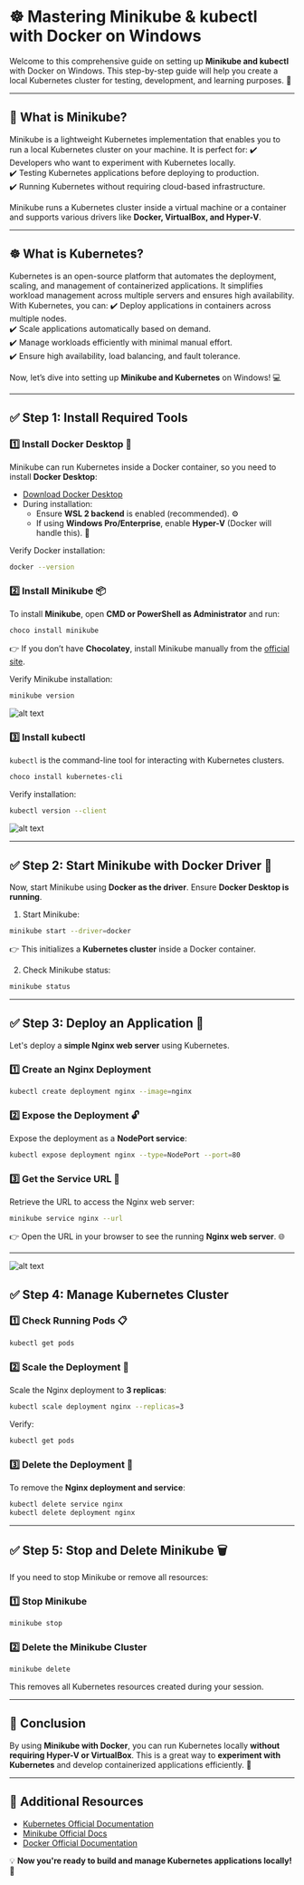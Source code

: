 # ☸️ Mastering Minikube & kubectl with Docker on Windows

Welcome to this comprehensive guide on setting up **Minikube and kubectl** with Docker on Windows. This step-by-step guide will help you create a local Kubernetes cluster for testing, development, and learning purposes. 🚀

---

## 📌 What is Minikube?

Minikube is a lightweight Kubernetes implementation that enables you to run a local Kubernetes cluster on your machine. It is perfect for:
✔️ Developers who want to experiment with Kubernetes locally.\
✔️ Testing Kubernetes applications before deploying to production.\
✔️ Running Kubernetes without requiring cloud-based infrastructure.

Minikube runs a Kubernetes cluster inside a virtual machine or a container and supports various drivers like **Docker, VirtualBox, and Hyper-V**.

---

## ☸️ What is Kubernetes?

Kubernetes is an open-source platform that automates the deployment, scaling, and management of containerized applications. It simplifies workload management across multiple servers and ensures high availability. With Kubernetes, you can:
✔️ Deploy applications in containers across multiple nodes.\
✔️ Scale applications automatically based on demand.\
✔️ Manage workloads efficiently with minimal manual effort.\
✔️ Ensure high availability, load balancing, and fault tolerance.

Now, let’s dive into setting up **Minikube and Kubernetes** on Windows! 💻

---

## ✅ Step 1: Install Required Tools

### 1️⃣ Install Docker Desktop 🐋

Minikube can run Kubernetes inside a Docker container, so you need to install **Docker Desktop**:

- [Download Docker Desktop](https://www.docker.com/products/docker-desktop)
- During installation:
  - Ensure **WSL 2 backend** is enabled (recommended). ⚙️
  - If using **Windows Pro/Enterprise**, enable **Hyper-V** (Docker will handle this). 🔧

Verify Docker installation:

```bash
docker --version
```

### 2️⃣ Install Minikube 📦

To install **Minikube**, open **CMD or PowerShell as Administrator** and run:

```bash
choco install minikube
```

👉 If you don’t have **Chocolatey**, install Minikube manually from the [official site](https://minikube.sigs.k8s.io/docs/start/).

Verify Minikube installation:

```bash
minikube version
```
![alt text](image.png)

### 3️⃣ Install kubectl

`kubectl` is the command-line tool for interacting with Kubernetes clusters.

```bash
choco install kubernetes-cli
```

Verify installation:

```bash
kubectl version --client
```
![alt text](image-1.png)

---

## ✅ Step 2: Start Minikube with Docker Driver 🐳

Now, start Minikube using **Docker as the driver**. Ensure **Docker Desktop is running**.

1. Start Minikube:

```bash
minikube start --driver=docker
```

👉 This initializes a **Kubernetes cluster** inside a Docker container.

2. Check Minikube status:

```bash
minikube status
```

---

## ✅ Step 3: Deploy an Application 🚀

Let's deploy a **simple Nginx web server** using Kubernetes.

### 1️⃣ Create an Nginx Deployment

```bash
kubectl create deployment nginx --image=nginx
```

### 2️⃣ Expose the Deployment 🔓

Expose the deployment as a **NodePort service**:

```bash
kubectl expose deployment nginx --type=NodePort --port=80
```

### 3️⃣ Get the Service URL 🔗

Retrieve the URL to access the Nginx web server:

```bash
minikube service nginx --url
```

👉 Open the URL in your browser to see the running **Nginx web server**. 🌐

---
![alt text](image-2.png)


## ✅ Step 4: Manage Kubernetes Cluster

### 1️⃣ Check Running Pods 📋

```bash
kubectl get pods
```

### 2️⃣ Scale the Deployment 📏

Scale the Nginx deployment to **3 replicas**:

```bash
kubectl scale deployment nginx --replicas=3
```

Verify:

```bash
kubectl get pods
```

### 3️⃣ Delete the Deployment 🧹

To remove the **Nginx deployment and service**:

```bash
kubectl delete service nginx
kubectl delete deployment nginx
```

---

## ✅ Step 5: Stop and Delete Minikube 🗑️

If you need to stop Minikube or remove all resources:

### 1️⃣ Stop Minikube

```bash
minikube stop
```

### 2️⃣ Delete the Minikube Cluster

```bash
minikube delete
```

This removes all Kubernetes resources created during your session.

---

## 🎯 Conclusion

By using **Minikube with Docker**, you can run Kubernetes locally **without requiring Hyper-V or VirtualBox**. This is a great way to **experiment with Kubernetes** and develop containerized applications efficiently. 🚀

---

## 🔗 Additional Resources

- [Kubernetes Official Documentation](https://kubernetes.io/docs/)
- [Minikube Official Docs](https://minikube.sigs.k8s.io/docs/)
- [Docker Official Documentation](https://docs.docker.com/)

💡 **Now you're ready to build and manage Kubernetes applications locally!** 🎉

